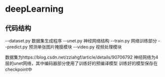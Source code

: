 # deepLearning
## 代码结构
 --dataset.py 数据集生成程序
 --unet.py 神经网络结构
 --train.py 网络训练部分
 --predict.py 预测单张图片掩膜模块
 --video.py 视频处理模块

 数据集为https://blog.csdn.net/zziahgf/article/details/90706792
 神经网络为4层的unet网络，其中编码器部分使用了训练好的预编译模型
 训练好的模型保存在checkpoint中

